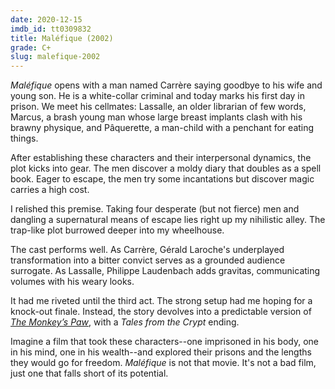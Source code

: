 ```yaml
---
date: 2020-12-15
imdb_id: tt0309832
title: Maléfique (2002)
grade: C+
slug: malefique-2002
---
```


_Maléfique_ opens with a man named Carrère saying goodbye to his wife and young son. He is a white-collar criminal and today marks his first day in prison. We meet his cellmates: Lassalle, an older librarian of few words, Marcus, a brash young man whose large breast implants clash with his brawny physique, and Pâquerette, a man-child with a penchant for eating things.

After establishing these characters and their interpersonal dynamics, the plot kicks into gear. The men discover a moldy diary that doubles as a spell book. Eager to escape, the men try some incantations but discover magic carries a high cost.

<!-- end -->

I relished this premise. Taking four desperate (but not fierce) men and dangling a supernatural means of escape lies right up my nihilistic alley. The trap-like plot burrowed deeper into my wheelhouse.

The cast performs well. As Carrère, Gérald Laroche's underplayed transformation into a bitter convict serves as a grounded audience surrogate. As Lassalle, Philippe Laudenbach adds gravitas, communicating volumes with his weary looks.

It had me riveted until the third act. The strong setup had me hoping for a knock-out finale. Instead, the story devolves into a predictable version of [_The Monkey’s Paw_](https://en.wikipedia.org/wiki/The_Monkey's_Paw), with a _Tales from the Crypt_ ending.

Imagine a film that took these characters--one imprisoned in his body, one in his mind, one in his wealth--and explored their prisons and the lengths they would go for freedom. _Maléfique_ is not that movie. It's not a bad film, just one that falls short of its potential.